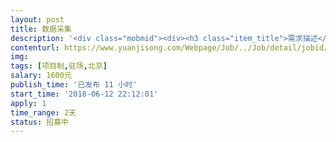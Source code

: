```yaml
---                
layout: post       
title: 数据采集           
description: '<div class="mobmid"><div><h3 class="item_title">需求描述</h3><p>项目需求：根据项目文档，采集taptap网站的相关数据，<br/>包括但不限于游戏评分、发行商、当前版本、评论数据等。<br/>时间：2天<br/>合作方式：希望驻场合作<br/>每天800元，项目一共1600元</p></div><!--info end--></div>'     
contenturl: https://www.yuanjisong.com/Webpage/Job/../Job/detail/jobid/101568      
img:              
tags: [项目制,驻场,北京]            
salary: 1600元          
publish_time: '已发布 11 小时'         
start_time: '2018-06-12 22:12:01'           
apply: 1                   
time_range: 2天              
status: 招募中                  
---                 
```

